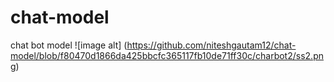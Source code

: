 # chat-model
chat bot model
![image alt] (https://github.com/niteshgautam12/chat-model/blob/f80470d1866da425bbcfc365117fb10de71ff30c/charbot2/ss2.png)
